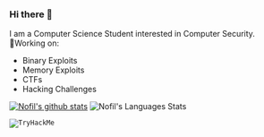 ### Hi there 👋
I am a Computer Science Student interested in Computer Security.\
🔭Working on:
+ Binary Exploits
+ Memory Exploits
+ CTFs
+ Hacking Challenges

<!--
**PAPADOXIE/PAPADOXIE** is a ✨ _special_ ✨ repository because its `README.md` (this file) appears on your GitHub profile.

Here are some ideas to get you started:

- 🔭 I’m currently working on ...
- 🌱 I’m currently learning ...
- 👯 I’m looking to collaborate on ...
- 🤔 I’m looking for help with ...
- 💬 Ask me about ...
- 📫 How to reach me: ...
- 😄 Pronouns: ...
- ⚡ Fun fact: ...
-->

[![Nofil's github stats](https://github-readme-stats.vercel.app/api?username=PAPADOXIE&theme=radical)](https://github.com/PAPADOXIE/github-readme-stats)
![Nofil's Languages Stats](https://github-readme-stats.vercel.app/api/top-langs/?username=PAPADOXIE&theme=radical&layout=medium)

<code><img src="https://tryhackme-badges.s3.amazonaws.com/papadoxie.png?raw=true" alt="TryHackMe"></code>
